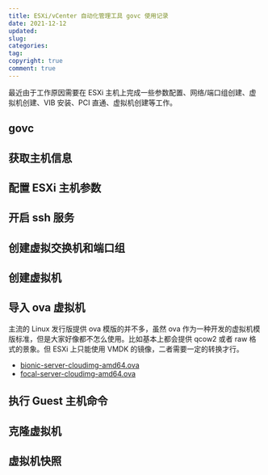 ```yaml
---
title: ESXi/vCenter 自动化管理工具 govc 使用记录
date: 2021-12-12
updated:
slug:
categories:
tag:
copyright: true
comment: true
---
```


最近由于工作原因需要在 ESXi 主机上完成一些参数配置、网络/端口组创建、虚拟机创建、VIB 安装、PCI 直通、虚拟机创建等工作。

## govc

## 获取主机信息

## 配置 ESXi 主机参数

## 开启 ssh 服务

## 创建虚拟交换机和端口组

## 创建虚拟机

## 导入 ova 虚拟机

主流的 Linux 发行版提供 ova 模版的并不多，虽然 ova 作为一种开发的虚拟机模版标准，但是大家好像都不怎么使用。比如基本上都会提供 qcow2 或者 raw 格式的景象。但 ESXi 上只能使用 VMDK 的镜像，二者需要一定的转换才行。

- [bionic-server-cloudimg-amd64.ova](https://cloud-images.ubuntu.com/bionic/current/bionic-server-cloudimg-amd64.ova)
- [focal-server-cloudimg-amd64.ova ](https://cloud-images.ubuntu.com/focal/current/focal-server-cloudimg-amd64.ova)

## 执行 Guest 主机命令

## 克隆虚拟机

## 虚拟机快照